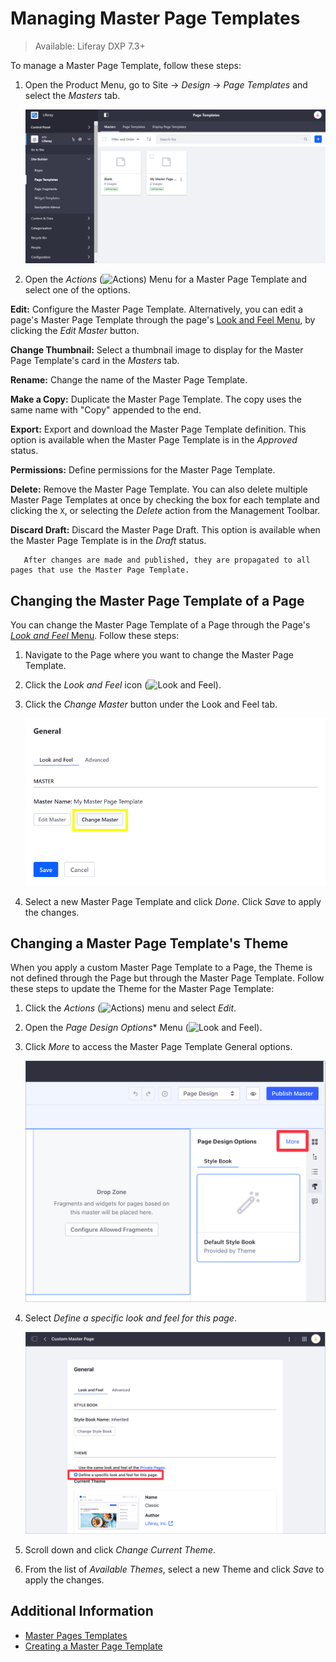 # Managing Master Page Templates

> Available: Liferay DXP 7.3+

To manage a Master Page Template, follow these steps:

1. Open the Product Menu, go to Site &rarr; *Design* &rarr; *Page Templates* and select the *Masters* tab.

    ![Manage the Master Page Template from the Masters tab of the Page Templates application.](./managing-master-page-templates/images/01.png)

1. Open the *Actions* (![Actions](./../../../images/icon-actions.png)) Menu for a Master Page Template and select one of the options. 

**Edit:** Configure the Master Page Template. Alternatively, you can edit a page's Master Page Template through the page's [Look and Feel Menu](../building-and-managing-content-pages/editing-content-pages.md#look-and-feel), by clicking the *Edit Master* button.

**Change Thumbnail:** Select a thumbnail image to display for the Master Page Template's card in the *Masters* tab.

**Rename:** Change the name of the Master Page Template.

**Make a Copy:** Duplicate the Master Page Template. The copy uses the same name with "Copy" appended to the end.

**Export:** Export and download the Master Page Template definition. This option is available when the Master Page Template is in the *Approved* status.

**Permissions:** Define permissions for the Master Page Template.

**Delete:** Remove the Master Page Template. You can also delete multiple Master Page Templates at once by checking the box for each template and clicking the `X`, or selecting the *Delete* action from the Management Toolbar.

**Discard Draft:** Discard the Master Page Draft. This option is available when the Master Page Template is in the *Draft* status.

```note::
   After changes are made and published, they are propagated to all pages that use the Master Page Template.
```

## Changing the Master Page Template of a Page

You can change the Master Page Template of a Page through the Page's [*Look and Feel* Menu](../building-and-managing-content-pages/editing-content-pages.md#look-and-feel). Follow these steps:

1. Navigate to the Page where you want to change the Master Page Template.
1. Click the *Look and Feel* icon (![Look and Feel](../../../images/icon-look-and-feel.png)).
1. Click the *Change Master* button under the Look and Feel tab.

   ![Click the Change Master button to choose a different Master Page Template.](./managing-master-page-templates/images/03.png)

1. Select a new Master Page Template and click *Done*. Click *Save* to apply the changes.

## Changing a Master Page Template's Theme

When you apply a custom Master Page Template to a Page, the Theme is not defined through the Page but through the Master Page Template. Follow these steps to update the Theme for the Master Page Template:

1. Click the *Actions* (![Actions](./../../../images/icon-actions.png)) menu and select *Edit*.
1. Open the *Page Design Options** Menu (![Look and Feel](../../../images/icon-look-and-feel.png)).
1. Click *More* to access the Master Page Template General options.

   ![Click the More link in the Page Design Option menu to change access the Master Page Template General Options](./managing-master-page-templates/images/06.png)

1. Select *Define a specific look and feel for this page*.

    ![Select a new Master Page Template from the available options.](./managing-master-page-templates/images/05.png)

1. Scroll down and click *Change Current Theme*.
1. From the list of *Available Themes*, select a new Theme and click *Save* to apply the changes.

## Additional Information

- [Master Pages Templates](./master-page-templates.md)
- [Creating a Master Page Template](./creating-a-master-page-template.md)
